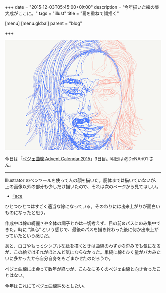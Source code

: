 +++
date = "2015-12-03T05:45:00+09:00"
description = "今年描いた絵の集大成がここに。"
tags = "illust"
title = "面を重ねて顔描く"

[menu]
  [menu.global]
    parent = "blog"

+++

![](/images/blog/drawing-face/image.png)

今日は「[ベジェ曲線 Advent Calendar 2015](http://www.adventar.org/calendars/758)」3日目。明日は @DeNAri01 さん。

---

Illustrator のペンツールを使って人の顔を描いた。胴体までは描いていないが、上の画像以外の部分も少しだけ描いたので、それは次のページから見てほしい。

- [Face](/work/face/)

ひとつひとつはすごく適当な線になっている。そのわりには出来上がりが面白いものになったと思う。

作成中は線の綺麗さや全体の調子とかは一切考えず、目の前のパスにのみ集中できた。時に "無心" という感じで、最後のパスを描き終わった後に何か出来上がっていたという感じだ。

あと、ロゴやもっとシンプルな絵を描くときは曲線のわずかな歪みでも気になるが、この絵ではそれがほとんど気にならなかった。単純に線をひく量がバカみたいに多かったから自分自身をもごまかせたのだろうか。

ベジェ曲線に出会って数年が経つが、こんなに多くのベジェ曲線と向き合ったことはない。

今年はこれにてベジェ曲線納めとしたい。
